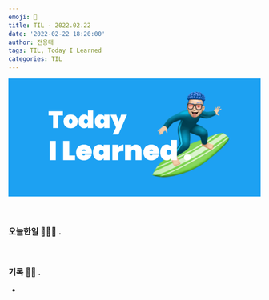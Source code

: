 ```yaml
---
emoji: 🌊
title: TIL - 2022.02.22
date: '2022-02-22 18:20:00'
author: 전용태
tags: TIL, Today I Learned
categories: TIL
---
```


![TIL.png](TIL.png)

<br />

### 오늘한일 👨🏻‍💻 .
> 

<br />

### 기록 ✍🏻 .

- 

<br />
<br />
